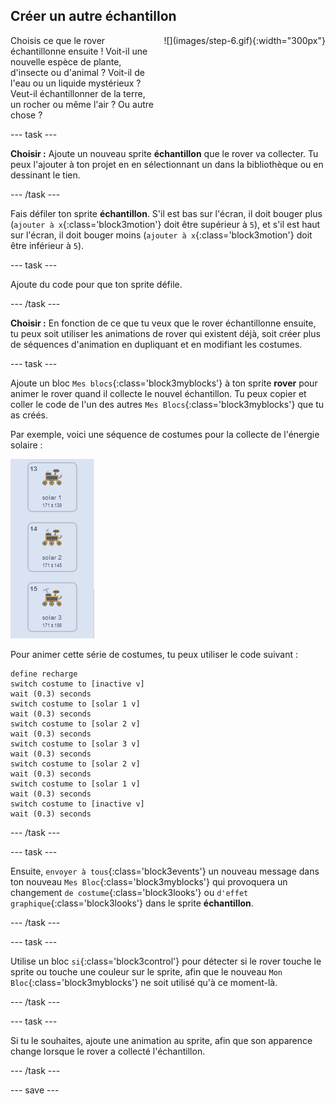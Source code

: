 ## Créer un autre échantillon

<div style="display: flex; flex-wrap: wrap">
<div style="flex-basis: 200px; flex-grow: 1; margin-right: 15px;">
Choisis ce que le rover échantillonne ensuite ! Voit-il une nouvelle espèce de plante, d'insecte ou d'animal ? Voit-il de l'eau ou un liquide mystérieux ? Veut-il échantillonner de la terre, un rocher ou même l'air ? Ou autre chose ?
</div>
<div>
![](images/step-6.gif){:width="300px"}
</div>
</div>

--- task ---

**Choisir :** Ajoute un nouveau sprite **échantillon** que le rover va collecter. Tu peux l'ajouter à ton projet en en sélectionnant un dans la bibliothèque ou en dessinant le tien.

--- /task ---

Fais défiler ton sprite **échantillon**. S'il est bas sur l'écran, il doit bouger plus (`ajouter à x`{:class='block3motion'} doit être supérieur à `5`), et s'il est haut sur l'écran, il doit bouger moins (`ajouter à x`{:class='block3motion'} doit être inférieur à `5`).

--- task ---

Ajoute du code pour que ton sprite défile.

--- /task ---

**Choisir :** En fonction de ce que tu veux que le rover échantillonne ensuite, tu peux soit utiliser les animations de rover qui existent déjà, soit créer plus de séquences d'animation en dupliquant et en modifiant les costumes.

--- task ---

Ajoute un bloc `Mes blocs`{:class='block3myblocks'} à ton sprite **rover** pour animer le rover quand il collecte le nouvel échantillon. Tu peux copier et coller le code de l'un des autres `Mes Blocs`{:class='block3myblocks'} que tu as créés.

Par exemple, voici une séquence de costumes pour la collecte de l'énergie solaire :

![Trois costumes montrés avec le rover étendant un panneau solaire.](images/solar-animation.png)

Pour animer cette série de costumes, tu peux utiliser le code suivant :

```blocks3
define recharge
switch costume to [inactive v]
wait (0.3) seconds
switch costume to [solar 1 v]
wait (0.3) seconds
switch costume to [solar 2 v]
wait (0.3) seconds
switch costume to [solar 3 v]
wait (0.3) seconds
switch costume to [solar 2 v]
wait (0.3) seconds
switch costume to [solar 1 v]
wait (0.3) seconds
switch costume to [inactive v]
wait (0.3) seconds
```

--- /task ---

--- task ---

Ensuite, `envoyer à tous`{:class='block3events'} un nouveau message dans ton nouveau `Mes Bloc`{:class='block3myblocks'} qui provoquera un changement `de costume`{:class='block3looks'} ou `d'effet graphique`{:class='block3looks'} dans le sprite **échantillon**.

--- /task ---

--- task ---

Utilise un bloc `si`{:class='block3control'} pour détecter si le rover touche le sprite ou touche une couleur sur le sprite, afin que le nouveau `Mon Bloc`{:class='block3myblocks'} ne soit utilisé qu'à ce moment-là.

--- /task ---

--- task ---

Si tu le souhaites, ajoute une animation au sprite, afin que son apparence change lorsque le rover a collecté l'échantillon.

--- /task ---

--- save ---
